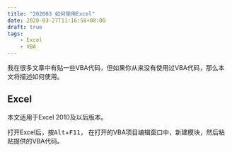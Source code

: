 ```yaml
---
title: "202003 如何使用Excel"
date: 2020-03-27T11:16:58+08:00
draft: true
tags:
    - Excel
    - VBA
---
```


我在很多文章中有贴一些VBA代码，但如果你从来没有使用过VBA代码，那么本文将描述如何使用。

## Excel
本文适用于Excel 2010及以后版本。

打开Excel后，按<kbd>Alt</kbd>+<kbd>F11</kbd>， 在打开的VBA项目编辑窗口中，新建模块，然后粘贴提供的VBA代码。

